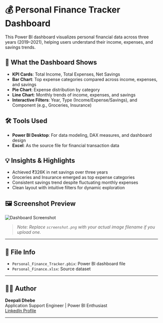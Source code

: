 # 💰 Personal Finance Tracker Dashboard

This Power BI dashboard visualizes personal financial data across three years (2019–2021), helping users understand their income, expenses, and savings trends.

## 📌 What the Dashboard Shows
- **KPI Cards**: Total Income, Total Expenses, Net Savings
- **Bar Chart**: Top expense categories compared across income, expenses, and savings
- **Pie Chart**: Expense distribution by category
- **Line Chart**: Monthly trends of income, expenses, and savings
- **Interactive Filters**: Year, Type (Income/Expense/Savings), and Component (e.g., Groceries, Insurance)

## 🛠️ Tools Used
- **Power BI Desktop**: For data modeling, DAX measures, and dashboard design
- **Excel**: As the source file for financial transaction data

## 💡 Insights & Highlights
- Achieved ₹326K in net savings over three years
- Groceries and Insurance emerged as top expense categories
- Consistent savings trend despite fluctuating monthly expenses
- Clean layout with intuitive filters for dynamic exploration

## 🖼️ Screenshot Preview
![Dashboard Screenshot](screenshot.png)

> *Note: Replace `screenshot.png` with your actual image filename if you upload one.*

---

## 📂 File Info
- `Personal_Finance_Tracker.pbix`: Power BI dashboard file
- `Personal_Finance.xlsx`: Source dataset

---

## 🙋‍♀️ Author
**Deepali Dhebe**  
Application Support Engineer | Power BI Enthusiast  
[LinkedIn Profile](https://www.linkedin.com/in/deepalidhebe)

---
